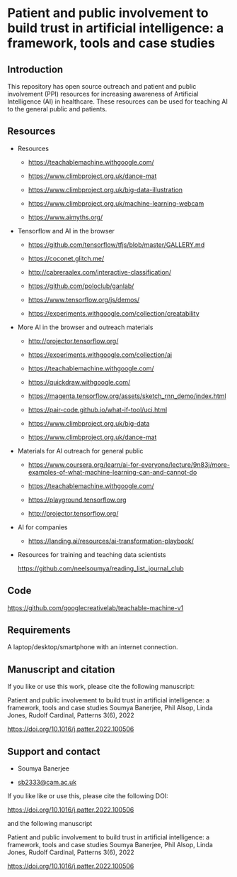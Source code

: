 # Patient and public involvement to build trust in artificial intelligence: a framework, tools and case studies

## Introduction

This repository has open source outreach and patient and public involvement (PPI) resources for increasing awareness of Artificial Intelligence (AI) in healthcare. These resources can be used for teaching AI to the general public and patients.


## Resources

* Resources

    * https://teachablemachine.withgoogle.com/

    * https://www.climbproject.org.uk/dance-mat
    
    * https://www.climbproject.org.uk/big-data-illustration
    
    * https://www.climbproject.org.uk/machine-learning-webcam

    * https://www.aimyths.org/


* Tensorflow and AI in the browser

    * https://github.com/tensorflow/tfjs/blob/master/GALLERY.md

    * https://coconet.glitch.me/

    * http://cabreraalex.com/interactive-classification/
    
    * https://github.com/poloclub/ganlab/
    
    * https://www.tensorflow.org/js/demos/
    
    * https://experiments.withgoogle.com/collection/creatability
    


* More AI in the browser and outreach materials

    * http://projector.tensorflow.org/
    
    * https://experiments.withgoogle.com/collection/ai
    
    
    
    * https://teachablemachine.withgoogle.com/
    
    * https://quickdraw.withgoogle.com/
    
    * https://magenta.tensorflow.org/assets/sketch_rnn_demo/index.html
    
    * https://pair-code.github.io/what-if-tool/uci.html
    
    * https://www.climbproject.org.uk/big-data
    
    * https://www.climbproject.org.uk/dance-mat
    
    
* Materials for AI outreach for general public

    * https://www.coursera.org/learn/ai-for-everyone/lecture/9n83j/more-examples-of-what-machine-learning-can-and-cannot-do​

    * https://teachablemachine.withgoogle.com/

    * https://playground.tensorflow.org

    * http://projector.tensorflow.org/
    
 
* AI for companies

    * https://landing.ai/resources/ai-transformation-playbook/

* Resources for training and teaching data scientists

   https://github.com/neelsoumya/reading_list_journal_club
    

## Code

   https://github.com/googlecreativelab/teachable-machine-v1   


## Requirements

A laptop/desktop/smartphone with an internet connection.


## Manuscript and citation

If you like or use this work, please cite the following manuscript:

   Patient and public involvement to build trust in artificial intelligence: a framework, tools and case studies
   Soumya Banerjee, Phil Alsop, Linda Jones, Rudolf Cardinal, Patterns 3(6), 2022
   
   https://doi.org/10.1016/j.patter.2022.100506


## Support and contact

   * Soumya Banerjee

   * sb2333@cam.ac.uk
    

If you like like or use this, please cite the following DOI:


https://doi.org/10.1016/j.patter.2022.100506

and the following manuscript

 Patient and public involvement to build trust in artificial intelligence: a framework, tools and case studies
   Soumya Banerjee, Phil Alsop, Linda Jones, Rudolf Cardinal, Patterns 3(6), 2022
   
   https://doi.org/10.1016/j.patter.2022.100506

